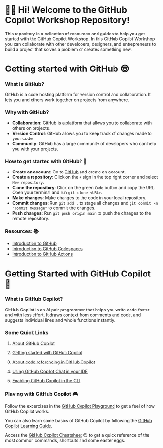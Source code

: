 # 🙋‍♂️ Hi! Welcome to the GitHub Copilot Workshop Repository! 

This repository is a collection of resources and guides to help you get started with the GitHub Copilot Workshop. In this GitHub Copilot Workshop you can collaborate with other developers, designers, and entrepreneurs to build a project that solves a problem or creates something new.

# Getting started with GitHub 😎

### What is GitHub?
GitHub is a code hosting platform for version control and collaboration. It lets you and others work together on projects from anywhere.

### Why with GitHub?
- **Collaboration**: GitHub is a platform that allows you to collaborate with others on projects.
- **Version Control**: GitHub allows you to keep track of changes made to your code.
- **Community**: GitHub has a large community of developers who can help you with your projects.

### How to get started with GitHub? 🚀
- **Create an account**: Go to [GitHub](https://github.com/) and create an account.
- **Create a repository**: Click on the `+` sign in the top right corner and select `New repository`.
- **Clone the repository**: Click on the green `Code` button and copy the URL. Open your terminal and run `git clone <URL>`.
- **Make changes**: Make changes to the code in your local repository.
- **Commit changes**: Run `git add .` to stage all changes and `git commit -m "Commit message"` to commit the changes.
- **Push changes**: Run `git push origin main` to push the changes to the remote repository.

### Resources: 📚
- [Introduction to GitHub](https://github.com/skills/introduction-to-github)
- [Introduction to GitHub Codespaces](https://github.blog/2023-02-22-a-beginners-guide-to-learning-to-code-with-github-codespaces/)
- [Introduction to GitHub Actions](https://docs.github.com/en/actions)

# Getting Started with GitHub Copilot 🤖

### What is GitHub Copilot? 
GitHub Copilot is an AI pair programmer that helps you write code faster and with less effort. It draws context from comments and code, and suggests individual lines and whole functions instantly.

### Some Quick Links:

1. [About GitHub Copilot](https://docs.github.com/en/copilot/about-github-copilot)

2. [Getting started with GitHub Copilot](https://docs.github.com/en/copilot/using-github-copilot/getting-started-with-github-copilot)

3. [About code referencing in GitHub Copilot](https://docs.github.com/en/copilot/using-github-copilot/finding-public-code-that-matches-github-copilot-suggestions)

4. [Using GitHub Copilot Chat in your IDE](https://docs.github.com/en/copilot/github-copilot-chat/using-github-copilot-chat-in-your-ide)

5. [Enabling GitHub Copilot in the CLI](https://docs.github.com/en/copilot/github-copilot-in-the-cli/enabling-github-copilot-in-the-cli)

### Playing with GitHub Copilot 🎮

Follow the excercises in the [GitHub Copilot Playground](./GitHub%20Copilot%20Playground/) to get a feel of how GitHub Copilot works.

You can also learn some basics of GitHub Copilot by following the [GitHub Copilot Learning Guide](./Resources/Learning%20some%20of%20GitHub%20Copilot%20features.ipynb).

Access the [GitHub Copilot Cheatsheet](./Resources/GHCP%20Cheatsheet.md) 😉 to get a quick reference of the most common commands, shortcuts and some easter eggs.
